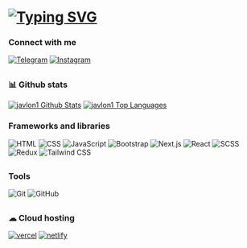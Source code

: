 # [![Typing SVG](https://readme-typing-svg.demolab.com?font=Fira+Code&pause=1000&width=435&lines=Mukhammadjonov+Javlon;I+am+Front-end+developer)](https://git.io/typing-svg)

### Connect with me

[![Telegram](https://img.shields.io/badge/Telegram-blue)](https://t.me/Muhammadjonov_javlon)
[![Instagram](https://img.shields.io/badge/Instagram-pink)](https://www.instagram.com/javlon1243/)
##


### 📊 Github stats

<p>
    <a align="center" href="https://github-readme-stats.vercel.app/api?username=javlon1&show_icons=true&count_private=true&theme=react&hide_border=true&bg_color=1F222E&title_color=F85D7F&icon_color=F8D866"><img alt="javlon1 Github Stats"
                    src="https://github-readme-stats.vercel.app/api?username=javlon1&show_icons=true&count_private=true&theme=react&hide_border=true&bg_color=1F222E&title_color=F85D7F&icon_color=F8D866" /></a>
  <a align="center" href="https://denvercoder1-github-readme-stats.vercel.app/api/top-langs/?username=javlon1&langs_count=8&layout=compact&theme=react&hide_border=true&bg_color=1F222E&title_color=F85D7F&icon_color=F8D866">
    <img alt="javlon1 Top Languages" src="https://denvercoder1-github-readme-stats.vercel.app/api/top-langs/?username=javlon1&langs_count=8&layout=compact&theme=react&hide_border=true&bg_color=1F222E&title_color=F85D7F&icon_color=F8D866" /></a>
</p>


### Frameworks and libraries
![HTML](https://img.shields.io/badge/HTML-5-informational)
![CSS](https://img.shields.io/badge/CSS-3-informational)
![JavaScript](https://img.shields.io/badge/-JavaScript-%23F7DF1C?style=flat-square&logo=javascript&logoColor=000000&labelColor=%23F7DF1C&color=%23FFCE5A)
![Bootstrap](https://img.shields.io/badge/Bootstrap-5-orange)
![Next.js](https://img.shields.io/badge/Next.js-12.0-green)
![React](https://img.shields.io/badge/React-16.0-blue)
![SCSS](https://img.shields.io/badge/SCSS-4.0-pink)
![Redux](https://img.shields.io/badge/Redux-7.0-purple)
![Tailwind CSS](https://img.shields.io/badge/Tailwind%20CSS-3.0-blueviolet)
##


### Tools
![Git](https://img.shields.io/badge/-Git-black?style=flat-square&logo=git)
![GitHub](https://img.shields.io/badge/-GitHub-181717?style=flat-square&logo=github)
##


### ☁ Cloud hosting
<p>
    <a href="#">
        <img alt="vercel"
             src="https://img.shields.io/badge/vercel-fff.svg?style=for-the-badge&logo=vercel&logoColor=000"/></a>
    <a href="#">
        <img alt="netlify"
             src="https://img.shields.io/badge/netlify-46a2eb.svg?style=for-the-badge&logo=netlify&logoColor=white"/></a>
</p>
